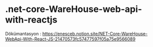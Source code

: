 # .net-core-WareHouse-web-api-with-reactjs

Dökümantasyon : https://enesceb.notion.site/NET-Core-WareHouse-WebApi-With-React-JS-21470573fc57477597f05a75e9566089

